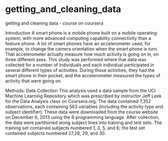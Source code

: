 getting_and_cleaning_data
=========================

getting and cleaning data - course on coursera

Introduction
A smart phone is a mobile phone built on a mobile operating system, with more advanced computing capability connectivity
than a feature phone. A lot of smart phones have an accelerometer used, for example, to change the camera orientation when
the smart phone is turn. That accelerometer actually measure how much activity is going on in, on three different axes.
This study was performed where that data was collected for a number of individuals and each individual participated in
several different types of activities. During those activities, they had the smart phone in their pocket, and the
accelerometer measured the types of activity that were going on.

Methods:
Data Collection
This analysis used a data sample from the UCI Machine Learning Repository which was prescribed by instructor Jeff Leek for
the Data Analysis class on Coursera.org. The data contained 7,352 observations, each containing 563 variables (including
the activity type and subject identifier). These data were downloaded from the course website on December 6, 2013 using
the R programming language. After collection, the data were partitioned along subject lines into training and test sets.
The training set contained subjects numbered 1, 3, 5, and 6; the test set contained subjects numbered 27,28, 29, and 30.


